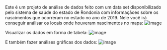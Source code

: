 Este é um projeto de análise de dados feito com um data set disponibilizado pelo sistema de saúde do estado de Rondonia com informaçãoes sobre os nascimentos que ocorreram no estado no ano de 2019. 
Nele você irá conseguir análisar os locais onde houveram nascimentos no mapa:
![image](https://github.com/Erik-Henrique/Analise_nascimentos/assets/150151321/d96d71d4-b23e-4e71-93b5-928a4fe315a6)

Visualizar os dados em forma de tabela:
![image](https://github.com/Erik-Henrique/Analise_nascimentos/assets/150151321/2b2d51e0-1d34-424f-8552-59575919d9ae)

E também fazer análises gráficas dos dados:
![image](https://github.com/Erik-Henrique/Analise_nascimentos/assets/150151321/d0167a98-8c7d-4c86-8777-9a3a90187787)

